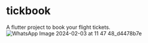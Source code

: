 # tickbook

A flutter project to book your flight tickets.
![WhatsApp Image 2024-02-03 at 11 47 48_d4478b7e](https://github.com/SanjanaNidigol/ticketbooking/assets/95744225/7b99eb8f-28c1-42f3-9967-96f0e1a55b31)
